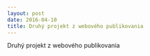 ```yaml
---
layout: post
date: 2016-04-10
title: Druhý projekt z webového publikovania
---
```

Druhý projekt z webového publikovania 
